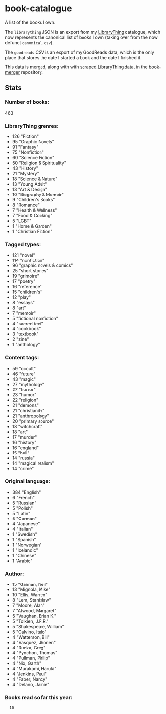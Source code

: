 book-catalogue
==============

A list of the books I own.

The `librarything` JSON is an export from my [LibraryThing](https://www.librarything.com/catalog/tripofmice) catalogue, which now represents the canonical list of books I own (taking over from the now defunct `canonical.csv`).

The `goodreads` CSV is an export of my GoodReads data, which is the only place that stores the date I started a book and the date I finished it.

This data is merged, along with with [scraped LibraryThing data](https://github.com/mouse-reeve/book-scraper), in the [book-merger](https://github.com/mouse-reeve/book-merger) repository.

## Stats
### Number of books:
463

### LibraryThing grenres:
- 126 "Fiction"
- 95 "Graphic Novels"
- 91 "Fantasy"
- 75 "Nonfiction"
- 60 "Science Fiction"
- 50 "Religion & Spirituality"
- 43 "History"
- 21 "Mystery"
- 18 "Science & Nature"
- 13 "Young Adult"
- 13 "Art & Design"
- 10 "Biography & Memoir"
- 9 "Children's Books"
- 8 "Romance"
- 7 "Health & Wellness"
- 7 "Food & Cooking"
- 5 "LGBT"
- 1 "Home & Garden"
- 1 "Christian Fiction"

### Tagged types:
- 121 "novel"
- 114 "nonfiction"
- 96 "graphic novels & comics"
- 25 "short stories"
- 19 "grimoire"
- 17 "poetry"
- 16 "reference"
- 15 "children's"
- 12 "play"
- 8 "essays"
- 8 "art"
- 7 "memoir"
- 5 "fictional nonfiction"
- 4 "sacred text"
- 4 "cookbook"
- 3 "textbook"
- 2 "zine"
- 1 "anthology"

### Content tags:
- 59 "occult"
- 46 "future"
- 43 "magic"
- 27 "mythology"
- 27 "horror"
- 23 "humor"
- 22 "religion"
- 21 "demons"
- 21 "christianity"
- 21 "anthropology"
- 20 "primary source"
- 18 "witchcraft"
- 18 "art"
- 17 "murder"
- 16 "history"
- 16 "england"
- 15 "hell"
- 14 "russia"
- 14 "magical realism"
- 14 "crime"

### Original language:
- 384 "English"
- 6 "French"
- 5 "Russian"
- 5 "Polish"
- 5 "Latin"
- 5 "German"
- 4 "Japanese"
- 4 "Italian"
- 1 "Swedish"
- 1 "Spanish"
- 1 "Norwegian"
- 1 "Icelandic"
- 1 "Chinese"
- 1 "Arabic"

### Author:
- 15 "Gaiman, Neil"
- 13 "Mignola, Mike"
- 10 "Ellis, Warren"
- 8 "Lem, Stanislaw"
- 7 "Moore, Alan"
- 7 "Atwood, Margaret"
- 5 "Vaughan, Brian K."
- 5 "Tolkien, J.R.R."
- 5 "Shakespeare, William"
- 5 "Calvino, Italo"
- 4 "Watterson, Bill"
- 4 "Vasquez, Jhonen"
- 4 "Rucka, Greg"
- 4 "Pynchon, Thomas"
- 4 "Pullman, Philip"
- 4 "Nix, Garth"
- 4 "Murakami, Haruki"
- 4 "Jenkins, Paul"
- 4 "Faber, Nancy"
- 4 "Delano, Jamie"

### Books read so far this year:
      10


